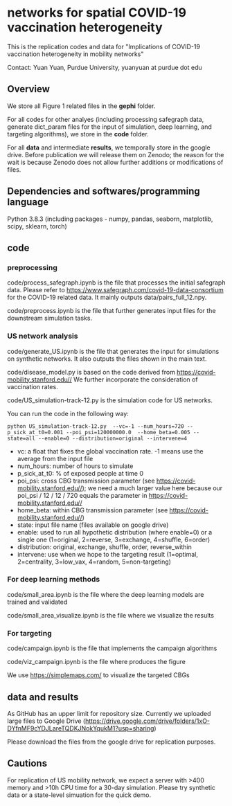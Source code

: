
# networks for spatial COVID-19 vaccination heterogeneity

This is the replication codes and data for "Implications of COVID-19 vaccination heterogeneity in mobility networks"

Contact: Yuan Yuan, Purdue University, yuanyuan at purdue dot edu

## Overview
We store all Figure 1 related files in the **gephi** folder.

For all codes for other analyes (including processing safegraph data, generate dict_param files for the input of simulation, deep learning, and targeting algorithms), we store in the **code** folder. 

For all **data** and intermediate **results**, we temporally store in the google drive. Before publication we will release them on Zenodo; the reason for the wait is because Zenodo does not allow further additions or modifications of files.

## Dependencies and softwares/programming language

Python 3.8.3 (including packages - numpy, pandas, seaborn, matplotlib, scipy, sklearn, torch)

## code

### preprocessing


code/process_safegraph.ipynb is the file that processes the initial safegraph data. Please refer to https://www.safegraph.com/covid-19-data-consortium for the COVID-19 related data. It mainly outputs data/pairs_full_12.npy.

code/preprocess.ipynb is the file that further generates input files for the downstream simulation tasks.


### US network analysis

code/generate_US.ipynb is the file that generates the input for simulations on synthetic networks. It also outputs the files shown in the main text.

code/disease_model.py is based on the code derived from https://covid-mobility.stanford.edu// We further incorporate the consideration of vaccination rates.

code/US_simulation-track-12.py is the simulation code for US networks.

You can run the code in the following way:

    python US_simulation-track-12.py  --vc=-1 --num_hours=720 --p_sick_at_t0=0.001 --poi_psi=120000000.0  --home_beta=0.005 --state=all --enable=0 --distribution=original --intervene=4

 - vc: a float that fixes the global vaccination rate. -1 means use the average from the input file
 - num_hours: number of hours to simulate
 - p_sick_at_t0: % of exposed people at time 0
 - poi_psi: cross CBG transmission parameter (see https://covid-mobility.stanford.edu//); we need a much larger value here because our poi_psi / 12 / 12 / 720 equals the parameter in https://covid-mobility.stanford.edu// 
 - home_beta: within CBG transmission parameter (see https://covid-mobility.stanford.edu//)
 - state: input file name (files available on google drive)
 - enable: used to run all hypothetic distribution (where enable=0) or a single one (1=original, 2=reverse, 3=exchange, 4=shuffle, 6=order)
 - distribution: original, exchange, shuffle, order, reverse_within
 - intervene: use when we hope to the targeting result (1=optimal, 2=centrality, 3=low_vax, 4=random, 5=non-targeting)

### For deep learning methods

code/small_area.ipynb is the file where the deep learning models are trained and validated

code/small_area_visualize.ipynb is the file where we visualize the results

### For targeting 

code/campaign.ipynb is the file that implements the campaign algorithms

code/viz_campaign.ipynb is the file where produces the figure

We use https://simplemaps.com/ to visualize the targeted CBGs

## data and results

As GitHub has an upper limit for repository size. Currently we uploaded large files to Google Drive (https://drive.google.com/drive/folders/1xO-DYfnMF9cYDJLareTQDKJNokYqukM1?usp=sharing)

Please download the files from the google drive for replication purposes.

## Cautions

For replication of US mobility network, we expect a server with >400 memory and >10h CPU time for a 30-day simulation. Please try synthetic data or a state-level simuation for the quick demo. 
